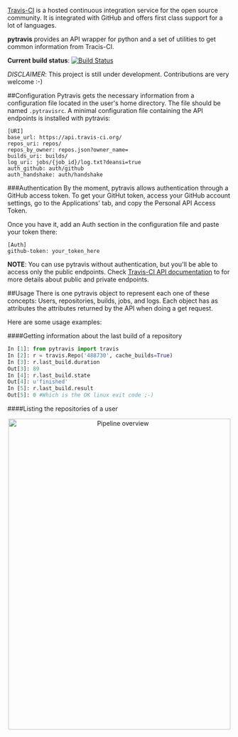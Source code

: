 [Travis-CI][o1] is a hosted continuous integration service for the open source community. It is integrated with GitHub and offers first class support 
for a lot of languages.

**pytravis** provides an API wrapper for python and a set of utilities to get common
information from Tracis-CI.

**Current build status**: [![Build Status](https://travis-ci.org/guillermo-carrasco/pytravis.png?branch=master)](https://travis-ci.org/guillermo-carrasco/pytravis)

_DISCLAIMER_: This project is still under development. Contributions are
very welcome :-)

##Configuration
Pytravis gets the necessary information from a configuration file located in the
user's home directory. The file should be named ```.pytravisrc```. A minimal configuration
file containing the API endpoints is installed with pytravis:

```
[URI]
base_url: https://api.travis-ci.org/
repos_uri: repos/
repos_by_owner: repos.json?owner_name=
builds_uri: builds/
log_uri: jobs/{job_id}/log.txt?deansi=true
auth_github: auth/github
auth_handshake: auth/handshake
```

###Authentication
By the moment, pytravis allows authentication through a GitHub access token. To get
your GitHut token, access your GitHub account settings, go to the Applications' tab,
and copy the Personal API Access Token.

Once you have it, add an Auth section in the configuration file and paste your token
there:

```
[Auth]
github-token: your_token_here
```

**NOTE**: You can use pytravis without authentication, but you'll be able to access
only the public endpoints. Check [Travis-CI API documentation][o2] to for more details
about public and private endpoints.

##Usage
There is one pytravis object to represent each one of these concepts: Users, repositories,
builds, jobs, and logs. Each object has as attributes the attributes returned by the
API when doing a get request. 

Here are some usage examples:

####Getting information about the last build of a repository

```python
In [1]: from pytravis import travis
In [2]: r = travis.Repo('488730', cache_builds=True)
In [3]: r.last_build.duration
Out[3]: 89
In [4]: r.last_build.state
Out[4]: u'finished'
In [5]: r.last_build.result
Out[5]: 0 #Which is the OK linux exit code ;-)
```

####Listing the repositories of a user
<p align="center">
  <img src="https://raw.github.com/guillermo-carrasco/pytravis/master/config/repos_info.png" height="700" width="500" alt="Pipeline overview"/>
</p>

[o1]: https://travis-ci.org
[o2]: https://api.travis-ci.org/docs
